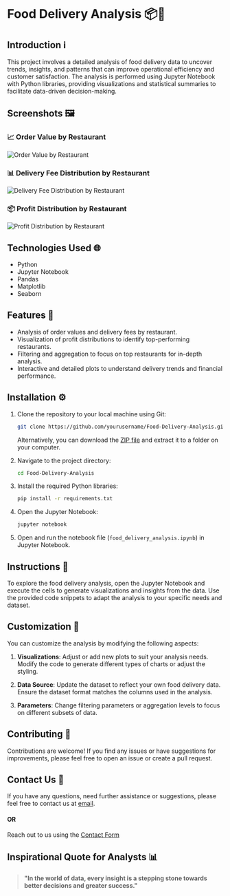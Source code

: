 
# Food Delivery Analysis 📦🍕

## Introduction ℹ️

This project involves a detailed analysis of food delivery data to uncover trends, insights, and patterns that can improve operational efficiency and customer satisfaction. The analysis is performed using Jupyter Notebook with Python libraries, providing visualizations and statistical summaries to facilitate data-driven decision-making.

## Screenshots 🖼️

### 📈 Order Value by Restaurant
![Order Value by Restaurant](https://github.com/user-attachments/assets/d45d26fb-29cf-456c-b526-489fb3f0a6da)

### 📊 Delivery Fee Distribution by Restaurant
![Delivery Fee Distribution by Restaurant](https://github.com/user-attachments/assets/0b9ac971-aa81-43a8-82bb-2fdc9012f1d6)

### 📦 Profit Distribution by Restaurant
![Profit Distribution by Restaurant](https://github.com/user-attachments/assets/fcd2544e-c124-4783-8606-a01d8c2a1049)

## Technologies Used 🌐

- Python
- Jupyter Notebook
- Pandas
- Matplotlib
- Seaborn

## Features 🌟

- Analysis of order values and delivery fees by restaurant.
- Visualization of profit distributions to identify top-performing restaurants.
- Filtering and aggregation to focus on top restaurants for in-depth analysis.
- Interactive and detailed plots to understand delivery trends and financial performance.

## Installation ⚙️

1. Clone the repository to your local machine using Git:

   ```bash
   git clone https://github.com/yourusername/Food-Delivery-Analysis.git
   ```
   Alternatively, you can download the [ZIP file](https://github.com/yourusername/Food-Delivery-Analysis/archive/refs/heads/main.zip) and extract it to a folder on your computer.

2. Navigate to the project directory:
   ```bash
   cd Food-Delivery-Analysis
   ```

3. Install the required Python libraries:
   ```bash
   pip install -r requirements.txt
   ```

4. Open the Jupyter Notebook:
   ```bash
   jupyter notebook
   ```

5. Open and run the notebook file (`food_delivery_analysis.ipynb`) in Jupyter Notebook.

## Instructions 🌟

To explore the food delivery analysis, open the Jupyter Notebook and execute the cells to generate visualizations and insights from the data. Use the provided code snippets to adapt the analysis to your specific needs and dataset.

## Customization 🔧

You can customize the analysis by modifying the following aspects:

1. **Visualizations**: Adjust or add new plots to suit your analysis needs. Modify the code to generate different types of charts or adjust the styling.

2. **Data Source**: Update the dataset to reflect your own food delivery data. Ensure the dataset format matches the columns used in the analysis.

3. **Parameters**: Change filtering parameters or aggregation levels to focus on different subsets of data.

## Contributing 🤝

Contributions are welcome! If you find any issues or have suggestions for improvements, please feel free to open an issue or create a pull request.

## Contact Us 📧

If you have any questions, need further assistance or suggestions, please feel free to contact us at [email]( adityakakadeoffice@gmail.com).
#### OR
Reach out to us using the [Contact Form](https://forms.gle/cEcJ9uEiz1XVbsuw8)

## Inspirational Quote for Analysts 📊
> #### "In the world of data, every insight is a stepping stone towards better decisions and greater success."
